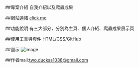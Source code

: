 ##專案介紹
自我介紹以及爬蟲成果

##網站連結
[click me](https://qazol123456.github.io/html5up-landed/)

##功能說明
有三大部分，分別為主頁、個人介紹、爬蟲成果展示頁

##使用工具與套件
HTML/CSS/GitHub

##圖示
![image](https://github.com/user-attachments/assets/6d713e5a-98f2-46e6-a36e-8b498548bc2e)

##作者mail:two.duckss1038@gmail.com
